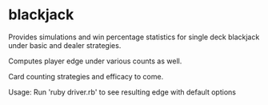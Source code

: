 # blackjack
Provides simulations and win percentage statistics for single deck blackjack under basic and dealer strategies.

Computes player edge under various counts as well.

Card counting strategies and efficacy to come.

Usage:
Run 'ruby driver.rb' to see resulting edge with default options